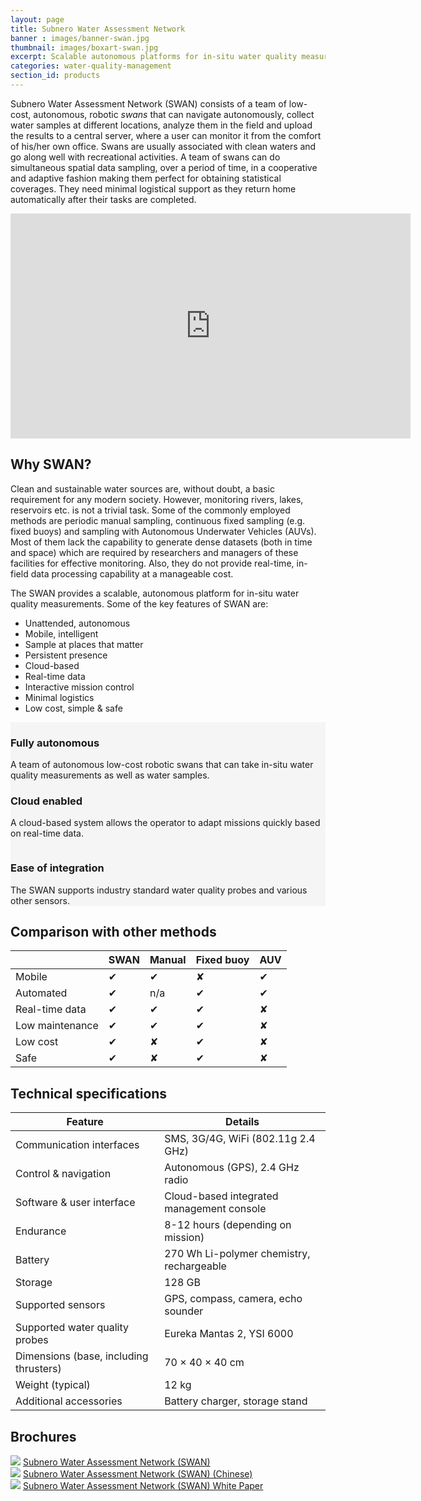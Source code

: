 ```yaml
---
layout: page
title: Subnero Water Assessment Network
banner : images/banner-swan.jpg
thumbnail: images/boxart-swan.jpg
excerpt: Scalable autonomous platforms for in-situ water quality measurements
categories: water-quality-management
section_id: products
---
```


Subnero Water Assessment Network (SWAN) consists of a team of low-cost, autonomous, robotic _swans_ that can navigate autonomously, collect water samples at different locations, analyze them in the field and upload the results to a central server, where a user can monitor it from the comfort of his/her own office. Swans are usually associated with clean waters and go along well with recreational activities. A team of swans can do simultaneous spatial data sampling, over a period of time, in a cooperative and adaptive fashion making them perfect for obtaining statistical coverages. They need minimal logistical support as they return home automatically after their tasks are completed.

<div class="video-wrapper">
<iframe width="640" height="360" src="https://www.youtube.com/embed/ea0CNGSMBU8" frameborder="0" allow="autoplay; encrypted-media" allowfullscreen></iframe>
</div>

## Why SWAN?

Clean and sustainable water sources are, without doubt, a basic requirement for any modern society. However, monitoring rivers, lakes, reservoirs etc. is not a trivial task. Some of the commonly employed methods are periodic manual sampling, continuous fixed sampling (e.g. fixed buoys) and sampling with Autonomous Underwater Vehicles (AUVs). Most of them lack the capability to generate dense datasets (both in time and space) which are required by researchers and managers of these facilities for effective monitoring. Also, they do not provide real-time, in-field data processing capability at a manageable cost.

The SWAN provides a scalable, autonomous platform for in-situ water quality measurements. Some of the key features of SWAN are:

- Unattended, autonomous
- Mobile, intelligent
- Sample at places that matter
- Persistent presence
- Cloud-based
- Real-time data
- Interactive mission control
- Minimal logistics
- Low cost, simple & safe

<div class='full' style='background: #f5f5f5'>

  <div class ='media product' >
    <img class = "align-self-start mr-3" alt="" src="{{site.baseurl}}/images/boxart-autonomous.jpg"/>    
    <div class='media-body product product-content'>
    <h3 style="text-transform: none;">Fully autonomous</h3>
        <p>A team of autonomous low-cost robotic swans that can take in-situ water quality measurements as well as water samples.</p>
    </div>
  </div>

  <div class ='media product post' style='background: #f5f5f5' >   
    <div class='media-body product product-content' style='background: #f5f5f5'>
   <h3 style="text-transform: none;">Cloud enabled</h3>
          <p>A cloud-based system allows the operator to adapt missions quickly based on real-time data.</p>
    </div>
    <img class = "ml-3" alt="" src="{{site.baseurl}}/images/boxart-cloud.jpg"/> 
  </div>

  <div class ='media product' >
    <img class = "align-self-start mr-3" alt="" src="{{site.baseurl}}/images/boxart-ease.jpg"/>    
    <div class='media-body product product-content'>
   <h3 style="text-transform: none;">Ease of integration</h3>
          <p>The SWAN supports industry standard water quality probes and various other sensors.</p>
    </div>
  </div>
</div>
<div class='two spacing'></div>


## Comparison with other methods

|                 |  SWAN |   Manual |   Fixed buoy |  AUV |
| --------------- | ----- | -------- | ------------ | ---- |
| Mobile          |  ✔    |   ✔      |   ✘          |  ✔   |
| Automated       |  ✔    |   n/a    |   ✔          |  ✔   |
| Real-time data  |  ✔    |   ✔      |   ✔          |  ✘   |
| Low maintenance |  ✔    |   ✔      |   ✔          |  ✘   |
| Low cost        |  ✔    |   ✘      |   ✔          |  ✘   |
| Safe            |  ✔    |   ✘      |   ✔          |  ✘   |


<div class='two spacing'></div>

## Technical specifications

| Feature                                | Details                                   |
| -------------------------------------- | ----------------------------------------- |
| Communication interfaces               | SMS, 3G/4G, WiFi (802.11g 2.4 GHz)        |
| Control & navigation                   | Autonomous (GPS), 2.4 GHz radio           |
| Software & user interface              | Cloud-based integrated management console |
| Endurance                              | 8-12 hours (depending on mission)         |
| Battery                                | 270 Wh Li-polymer chemistry, rechargeable |
| Storage                                | 128 GB                                    |
| Supported sensors                      | GPS, compass, camera, echo sounder        |
| Supported water quality probes         | Eureka Mantas 2, YSI 6000                 |
| Dimensions (base, including thrusters) | 70 × 40 × 40 cm                           |
| Weight (typical)                       | 12 kg                                     |
| Additional accessories                 | Battery charger, storage stand            |

## Brochures
<div class="brochure-container">
  <a href="{{site.baseurl}}/brochures/subnero-swan.pdf"><img class="brochure-thumb" src="{{site.baseurl}}/brochures/swan.jpg"></a>
  <a href="{{site.baseurl}}/brochures/subnero-swan.pdf" target="_blank">Subnero Water Assessment Network (SWAN)</a>
</div>
<div class="brochure-container">
  <a href="{{site.baseurl}}/brochures/SWAN_Brochure_Chinese_v3.1.pdf"><img class="brochure-thumb" src="{{site.baseurl}}/brochures/swan.jpg"></a>
  <a href="{{site.baseurl}}/brochures/SWAN_Brochure_Chinese_v3.1.pdf" target="_blank">Subnero Water Assessment Network (SWAN) (Chinese)</a>
</div>
<div class="brochure-container">
  <a href="{{site.baseurl}}/brochures/SWAN-White-paper.pdf"><img class="brochure-thumb" src="{{site.baseurl}}/brochures/white-paper.jpg"></a>
  <a href="{{site.baseurl}}/brochures/SWAN-White-paper.pdf" target="_blank">Subnero Water Assessment Network (SWAN) White Paper</a>
</div>

